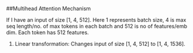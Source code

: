 ##Multihead Attention Mechanism

If I have an input of size [1, 4, 512]. Here 1 represents batch size, 4 is max seq length/no. of max tokens in each batch and 512 is no of features/emb dim. Each token 
has 512 features.

1. Linear transformation: Changes input of size [1, 4, 512] to [1, 4, 1536].
   


